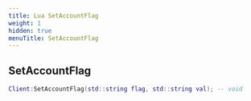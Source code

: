 ```yaml
---
title: Lua SetAccountFlag
weight: 1
hidden: true
menuTitle: SetAccountFlag
---
```

## SetAccountFlag
```lua
Client:SetAccountFlag(std::string flag, std::string val); -- void
```